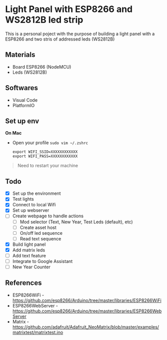 # Light Panel with ESP8266 and WS2812B led strip
This is a personal poject with the purpose of building a light panel with a ESP8266 and two stris of addressed leds (WS2812B)

## Materials
- Board ESP8266 (NodeMCU)
- Leds (WS2812B)

## Softwares
- Visual Code
- PlatformIO

## Set up env

**On Mac**
- Open your profile `sudo vim ~/.zshrc`
    ```
    export WIFI_SSID=XXXXXXXXXXXX
    export WIFI_PASS=XXXXXXXXXXXX
    ```
 > Need to restart your machine

## Todo
- [x] Set up the environment
- [x] Test lights
- [x] Connect to local Wifi
- [x] Set up webserver
- [ ] Create webpage to handle actions
  - [ ] Mod selector (Text, New Year, Test Leds (default), etc)
  - [ ] Create asset host
  - [ ] On/off led sequence
  - [ ] Read text sequence
- [x] Build light panel
- [x] Add matrix leds
- [ ] Add text feature
- [ ] Integrate to Google Assistant
- [ ] New Year Counter

## References
- ESP8266WiFi - https://github.com/esp8266/Arduino/tree/master/libraries/ESP8266WiFi
- ESP8266WebServer - https://github.com/esp8266/Arduino/tree/master/libraries/ESP8266WebServer
- Matrix - https://github.com/adafruit/Adafruit_NeoMatrix/blob/master/examples/matrixtest/matrixtest.ino